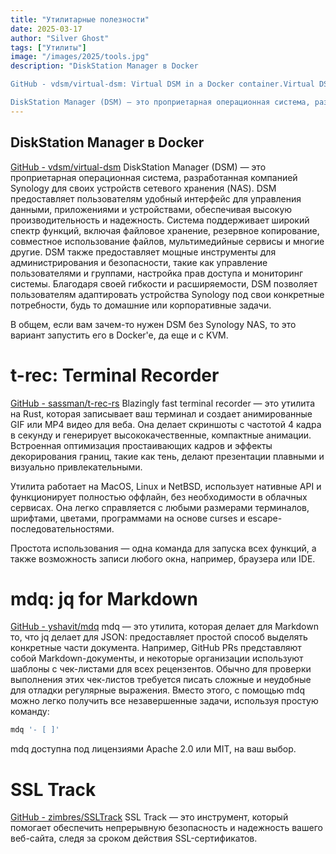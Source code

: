 ```yaml
---
title: "Утилитарные полезности"
date: 2025-03-17
author: "Silver Ghost"
tags: ["Утилиты"]
image: "/images/2025/tools.jpg"
description: "DiskStation Manager в Docker

GitHub - vdsm/virtual-dsm: Virtual DSM in a Docker container.Virtual DSM in a Docker container. Contribute to vdsm/virtual-dsm development by creating an account on GitHub.GitHubvdsm

DiskStation Manager (DSM) — это проприетарная операционная система, разработанная компанией Synology для своих устройств сетевого хранения (NAS). DSM предоставляет"
---
```


## DiskStation Manager в Docker
[GitHub - vdsm/virtual-dsm](https://github.com/vdsm/virtual-dsm?ref=geeknest.ru)
DiskStation Manager (DSM) — это проприетарная операционная система, разработанная компанией Synology для своих устройств сетевого хранения (NAS). DSM предоставляет пользователям удобный интерфейс для управления данными, приложениями и устройствами, обеспечивая высокую производительность и надежность. Система поддерживает широкий спектр функций, включая файловое хранение, резервное копирование, совместное использование файлов, мультимедийные сервисы и многие другие. DSM также предоставляет мощные инструменты для администрирования и безопасности, такие как управление пользователями и группами, настройка прав доступа и мониторинг системы. Благодаря своей гибкости и расширяемости, DSM позволяет пользователям адаптировать устройства Synology под свои конкретные потребности, будь то домашние или корпоративные задачи.

В общем, если вам зачем-то нужен DSM без Synology NAS, то это вариант запустить его в Docker'e, да еще и с KVM.

# **t-rec: Terminal Recorder**
[GitHub - sassman/t-rec-rs](https://github.com/sassman/t-rec-rs?ref=geeknest.ru)
Blazingly fast terminal recorder — это утилита на Rust, которая записывает ваш терминал и создает анимированные GIF или MP4 видео для веба. Она делает скриншоты с частотой 4 кадра в секунду и генерирует высококачественные, компактные анимации. Встроенная оптимизация простаивающих кадров и эффекты декорирования границ, такие как тень, делают презентации плавными и визуально привлекательными.

Утилита работает на MacOS, Linux и NetBSD, использует нативные API и функционирует полностью оффлайн, без необходимости в облачных сервисах. Она легко справляется с любыми размерами терминалов, шрифтами, цветами, программами на основе curses и escape-последовательностями.

Простота использования — одна команда для запуска всех функций, а также возможность записи любого окна, например, браузера или IDE.

# mdq: jq for Markdown
[GitHub - yshavit/mdq](https://github.com/yshavit/mdq?ref=console.dev)
mdq — это утилита, которая делает для Markdown то, что jq делает для JSON: предоставляет простой способ выделять конкретные части документа. Например, GitHub PRs представляют собой Markdown-документы, и некоторые организации используют шаблоны с чек-листами для всех рецензентов. Обычно для проверки выполнения этих чек-листов требуется писать сложные и неудобные для отладки регулярные выражения. Вместо этого, с помощью mdq можно легко получить все незавершенные задачи, используя простую команду:

```sh
mdq '- [ ]'
```

mdq доступна под лицензиями Apache 2.0 или MIT, на ваш выбор.

# SSL Track
[GitHub - zimbres/SSLTrack](https://github.com/zimbres/SSLTrack?ref=geeknest.ru)
SSL Track — это инструмент, который помогает обеспечить непрерывную безопасность и надежность вашего веб-сайта, следя за сроком действия SSL-сертификатов.
